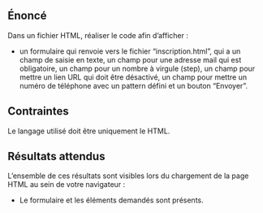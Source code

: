 ## Énoncé

Dans un fichier HTML, réaliser le code afin d’afficher :

- un formulaire qui renvoie vers le fichier “inscription.html”, qui a un champ de saisie en texte, un champ pour une adresse mail qui est obligatoire, un champ pour un nombre à virgule (step), un champ pour mettre un lien URL qui doit être désactivé, un champ pour mettre un numéro de téléphone avec un pattern défini et un bouton “Envoyer”.

## Contraintes

Le langage utilisé doit être uniquement le HTML.

## Résultats attendus

L’ensemble de ces résultats sont visibles lors du chargement de la page HTML au sein de votre navigateur :

- Le formulaire et les éléments demandés sont présents.